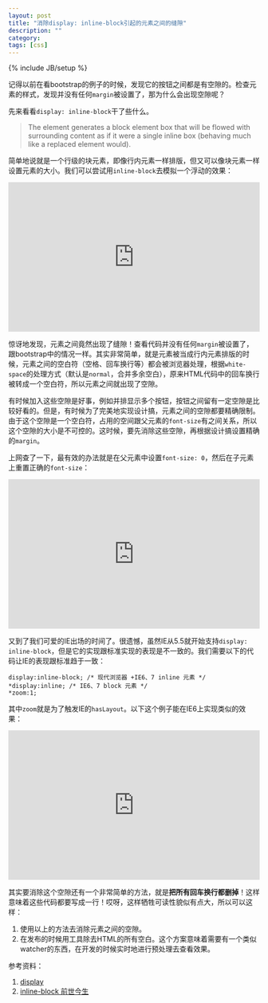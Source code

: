 ```yaml
---
layout: post
title: "消除display: inline-block引起的元素之间的缝隙"
description: ""
category: 
tags: [css]
---
```

{% include JB/setup %}

记得以前在看bootstrap的例子的时候，发现它的按钮之间都是有空隙的。检查元素的样式，发现并没有任何`margin`被设置了，那为什么会出现空隙呢？

先来看看`display: inline-block`干了些什么。

> The element generates a block element box that will be flowed with surrounding content as if it were a single inline box (behaving much like a replaced element would).

简单地说就是一个行级的块元素，即像行内元素一样排版，但又可以像块元素一样设置元素的大小。我们可以尝试用`inline-block`去模拟一个浮动的效果：

<iframe width="100%" height="300" src="http://jsfiddle.net/e6EQ9/embedded/" frameborder="0"></iframe>

惊讶地发现，元素之间竟然出现了缝隙！查看代码并没有任何`margin`被设置了，跟bootstrap中的情况一样。其实非常简单，就是元素被当成行内元素排版的时候，元素之间的空白符（空格、回车换行等）都会被浏览器处理，根据`white-space`的处理方式（默认是`normal`，合并多余空白），原来HTML代码中的回车换行被转成一个空白符，所以元素之间就出现了空隙。

有时候加入这些空隙是好事，例如并排显示多个按钮，按钮之间留有一定空隙是比较好看的。但是，有时候为了完美地实现设计搞，元素之间的空隙都要精确限制。由于这个空隙是一个空白符，占用的空间跟父元素的`font-size`有之间关系，所以这个空隙的大小是不可控的。这时候，要先消除这些空隙，再根据设计搞设置精确的`margin`。

上网查了一下，最有效的办法就是在父元素中设置`font-size: 0`，然后在子元素上重置正确的`font-size`：

<iframe width="100%" height="300" src="http://jsfiddle.net/e6EQ9/1/embedded/" allowfullscreen="allowfullscreen" frameborder="0"></iframe>

又到了我们可爱的IE出场的时间了。很遗憾，虽然IE从5.5就开始支持`display: inline-block`，但是它的实现跟标准实现的表现是不一致的。我们需要以下的代码让IE的表现跟标准趋于一致：

    display:inline-block; /* 现代浏览器 +IE6、7 inline 元素 */
    *display:inline; /* IE6、7 block 元素 */
    *zoom:1;

其中`zoom`就是为了触发IE的`hasLayout`。以下这个例子能在IE6上实现类似的效果：

<iframe width="100%" height="300" src="http://jsfiddle.net/e6EQ9/2/embedded/" allowfullscreen="allowfullscreen" frameborder="0"></iframe>


其实要消除这个空隙还有一个非常简单的方法，就是**把所有回车换行都删掉**！这样意味着这些代码都要写成一行！哎呀，这样牺牲可读性貌似有点大，所以可以这样：

1. 使用以上的方法去消除元素之间的空隙。
2. 在发布的时候用工具除去HTML的所有空白。这个方案意味着需要有一个类似watcher的东西，在开发的时候实时地进行预处理去查看效果。

参考资料：

1. [display](https://developer.mozilla.org/en-US/docs/Web/CSS/display)
2. [inline-block 前世今生](http://www.iyunlu.com/view/css-xhtml/64.html)
